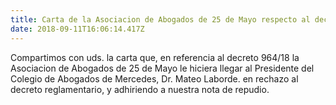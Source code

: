 ```yaml
---
title: Carta de la Asociacion de Abogados de 25 de Mayo respecto al decreto 964/18
date: 2018-09-11T16:06:14.417Z
---
```

Compartimos con uds. la carta que, en referencia al decreto 964/18 la Asociacion de Abogados de 25 de Mayo le hiciera llegar al Presidente del Colegio de Abogados de Mercedes, Dr. Mateo Laborde. en rechazo al decreto reglamentario, y adhiriendo a nuestra nota de repudio.
